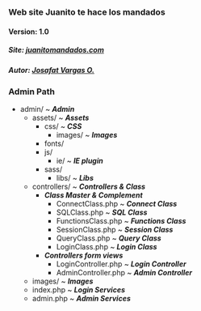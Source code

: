 ### Web site Juanito te hace los mandados 
#### Version: 1.0
##### Site: [juanitomandados.com](http://juanitomandados.com)
##### Autor: [Josafat Vargas O.](http://josdeveloper.com)


### Admin Path

- admin/ ~ **_Admin_**
  - assets/ ~ **_Assets_**
    - css/ ~ **_CSS_**
      - images/ ~ **_Images_**
    - fonts/
    - js/
      - ie/ ~ **_IE plugin_**
    - sass/
      - libs/ ~ **_Libs_**
  - controllers/ ~ **_Controllers & Class_**
    - **_Class Master & Complement_**
        - ConnectClass.php ~ **_Connect Class_**
        - SQLClass.php ~ **_SQL Class_**
        - FunctionsClass.php ~ **_Functions Class_**
        - SessionClass.php ~ **_Session Class_**
        - QueryClass.php ~ **_Query Class_**
        - LoginClass.php ~ **_Login Class_**
    - **_Controllers form views_**
        - LoginController.php ~ **_Login Controller_**
        - AdminController.php ~ **_Admin Controller_**
  - images/ ~ **_Images_**
  - index.php ~ **_Login Services_**
  - admin.php ~ **_Admin Services_**
